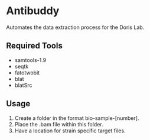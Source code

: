 # Antibuddy
Automates the data extraction process for the Doris Lab. 

## Required Tools
- samtools-1.9
- seqtk
- fatotwobit
- blat
- blatSrc

## Usage
1. Create a folder in the format bio-sample-[number].
2. Place the .bam file within this folder.
3. Have a location for strain specific target files.
